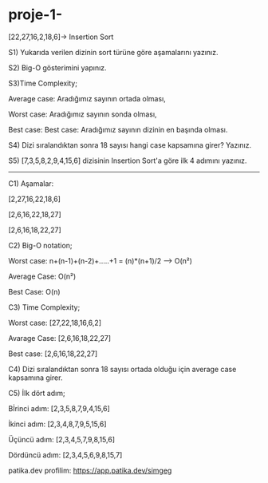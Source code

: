 # proje-1-

[22,27,16,2,18,6]-> Insertion Sort

S1) Yukarıda verilen dizinin sort türüne göre aşamalarını yazınız. 

S2) Big-O gösterimini yapınız.

S3)Time Complexity;

Average case: Aradığımız sayının ortada olması,

Worst case: Aradığımız sayının sonda olması, 

Best case: Best case: Aradığımız sayının dizinin en başında olması.

S4) Dizi sıralandıktan sonra 18 sayısı hangi case kapsamına girer? Yazınız.

S5) [7,3,5,8,2,9,4,15,6] dizisinin Insertion Sort'a göre ilk 4 adımını yazınız.

----------------------------------------------------------------------------------------------------------------------------------------------------------------------

C1) 
Aşamalar: 

[2,27,16,22,18,6]
    
[2,6,16,22,18,27] 
    
[2,6,16,18,22,27]
    
C2) Big-O notation;

Worst case: n+(n-1)+(n-2)+.....+1 = (n)*(n+1)/2 --> O(n²)

Average Case: O(n²)

Best Case: O(n)

C3) Time Complexity;

Worst case: [27,22,18,16,6,2]
     
Avarage Case: [2,6,16,18,22,27]
    
Best case:  [2,6,16,18,22,27]
    
    
C4) Dizi sıralandıktan sonra 18 sayısı ortada olduğu için average case kapsamına girer.

C5) İlk dört adım;

Bİrinci adım: [2,3,5,8,7,9,4,15,6]

İkinci adım: [2,3,4,8,7,9,5,15,6]
    
Üçüncü adım: [2,3,4,5,7,9,8,15,6]
    
Dördüncü adım: [2,3,4,5,6,9,8,15,7] 

patika.dev profilim: https://app.patika.dev/simgeg
